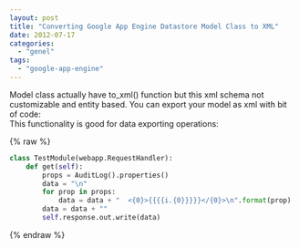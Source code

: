 ```yaml
---
layout: post
title: "Converting Google App Engine Datastore Model Class to XML"
date: 2012-07-17
categories: 
  - "genel"
tags: 
  - "google-app-engine"
---
```


Model class actually have to\_xml() function but this xml schema not customizable and entity based. You can export your model as xml with bit of code:  
This functionality is good for data exporting operations:  

{% raw %}
```python
class TestModule(webapp.RequestHandler):
    def get(self):
        props = AuditLog().properties()
        data = "\n"
        for prop in props:
            data = data + "  <{0}>{{{{i.{0}}}}}</{0}>\n".format(prop)
        data = data + ""
        self.response.out.write(data)
```
{% endraw %}

